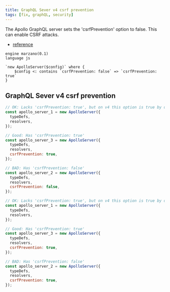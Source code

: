 ```yaml
---
title: GraphQL Sever v4 csrf prevention
tags: [fix, graphQL, security]
---
```


The Apollo GraphQL server sets the 'csrfPrevention' option to false. This can enable CSRF attacks.

- [reference](https://www.apollographql.com/docs/apollo-server/v3/security/cors/#preventing-cross-site-request-forgery-csrf)


```grit
engine marzano(0.1)
language js

`new ApolloServer($config)` where {
	$config <: contains `csrfPrevention: false` => `csrfPrevention: true`
}
```

## GraphQL Sever v4 csrf prevention

```javascript
// OK: Lacks 'csrfPrevention: true', but on v4 this option is true by default
const apollo_server_1 = new ApolloServer({
  typeDefs,
  resolvers,
});

// Good: Has 'csrfPrevention: true'
const apollo_server_3 = new ApolloServer({
  typeDefs,
  resolvers,
  csrfPrevention: true,
});

// BAD: Has 'csrfPrevention: false'
const apollo_server_2 = new ApolloServer({
  typeDefs,
  resolvers,
  csrfPrevention: false,
});
```

```javascript
// OK: Lacks 'csrfPrevention: true', but on v4 this option is true by default
const apollo_server_1 = new ApolloServer({
  typeDefs,
  resolvers,
});

// Good: Has 'csrfPrevention: true'
const apollo_server_3 = new ApolloServer({
  typeDefs,
  resolvers,
  csrfPrevention: true,
});

// BAD: Has 'csrfPrevention: false'
const apollo_server_2 = new ApolloServer({
  typeDefs,
  resolvers,
  csrfPrevention: true,
});
```
